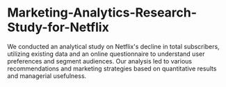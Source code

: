 # Marketing-Analytics-Research-Study-for-Netflix
We conducted an analytical study on Netflix's decline in total subscribers, utilizing existing data and an online questionnaire to understand user preferences and segment audiences. Our analysis led to various recommendations and marketing strategies based on quantitative results and managerial usefulness.
